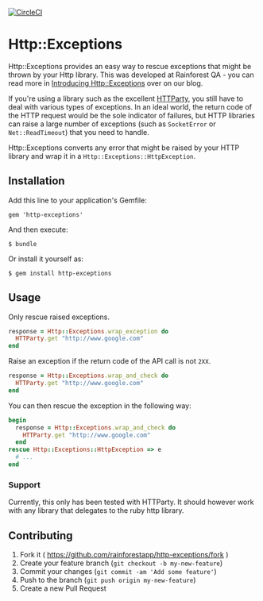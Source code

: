 [![CircleCI](https://circleci.com/gh/rainforestapp/http-exceptions.svg?style=svg)](https://circleci.com/gh/rainforestapp/http-exceptions)

# Http::Exceptions

Http::Exceptions provides an easy way to rescue exceptions that might be thrown by your Http library. This was developed at Rainforest QA - you can read more in [Introducing Http::Exceptions](https://www.rainforestqa.com/blog/2014-08-15-introducing-http-exceptions/) over on our blog.

If you're using a library such as the excellent [HTTParty](https://github.com/jnunemaker/httparty), you still have to deal with various types of exceptions. In an ideal world, the return code of the HTTP request would be the sole indicator of failures, but HTTP libraries can raise a large number of exceptions (such as `SocketError` or `Net::ReadTimeout`) that you need to handle.

Http::Exceptions converts any error that might be raised by your HTTP library and wrap it in a `Http::Exceptions::HttpException`.

## Installation

Add this line to your application's Gemfile:

    gem 'http-exceptions'

And then execute:

    $ bundle

Or install it yourself as:

    $ gem install http-exceptions

## Usage

Only rescue raised exceptions.

```ruby
response = Http::Exceptions.wrap_exception do
  HTTParty.get "http://www.google.com"
end
```

Raise an exception if the return code of the API call is not `2XX`.

```ruby
response = Http::Exceptions.wrap_and_check do
  HTTParty.get "http://www.google.com"
end
```

You can then rescue the exception in the following way:

```ruby
begin
  response = Http::Exceptions.wrap_and_check do
    HTTParty.get "http://www.google.com"
  end
rescue Http::Exceptions::HttpException => e
  # ...
end
```

### Support

Currently, this only has been tested with HTTParty. It should however work with any library that delegates to the ruby http library.

## Contributing

1. Fork it ( https://github.com/rainforestapp/http-exceptions/fork )
2. Create your feature branch (`git checkout -b my-new-feature`)
3. Commit your changes (`git commit -am 'Add some feature'`)
4. Push to the branch (`git push origin my-new-feature`)
5. Create a new Pull Request
